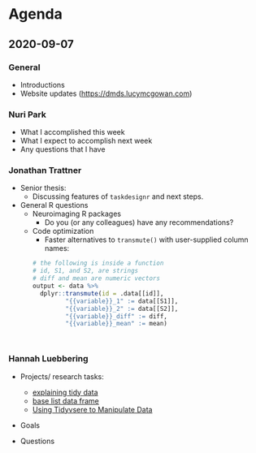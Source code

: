 # Agenda

## 2020-09-07

### General

* Introductions
* Website updates (https://dmds.lucymcgowan.com)

### Nuri Park

* What I accomplished this week
* What I expect to accomplish next week
* Any questions that I have 

### Jonathan Trattner

* Senior thesis:
  * Discussing features of `taskdesignr` and next steps.
* General R questions
  * Neuroimaging R packages
    * Do you (or any colleagues) have any recommendations?
  * Code optimization
    * Faster alternatives to `transmute()` with user-supplied column names:
    ```r
    # the following is inside a function
    # id, S1, and S2, are strings
    # diff and mean are numeric vectors
    output <- data %>%
      dplyr::transmute(id = .data[[id]],
             "{{variable}}_1" := data[[S1]],
             "{{variable}}_2" := data[[S2]],
             "{{variable}}_diff" := diff,
             "{{variable}}_mean" := mean)
   ```


### Hannah Luebbering

* Projects/ research tasks:
  * [explaining tidy data](https://github.com/hluebbering/explaining-tidy-data)
  * [base list data frame](https://github.com/hluebbering/base-list-data-frame)
  * [Using Tidyvsere to Manipulate Data](https://github.com/hluebbering/tidyverse-manipulating-data)
 
* Goals

* Questions 
